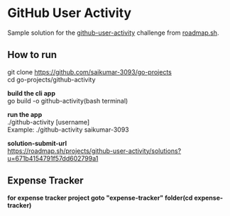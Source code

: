 # GitHub User Activity

Sample solution for the [github-user-activity](https://roadmap.sh/projects/github-user-activity) challenge from [roadmap.sh](https://roadmap.sh/).

## How to run

git clone https://github.com/saikumar-3093/go-projects  
cd go-projects/github-activity

**build the cli app**   
go build -o github-activity(bash terminal)

**run the app**  
./github-activity [username]  
Example: ./github-activity saikumar-3093  

**solution-submit-url**  
https://roadmap.sh/projects/github-user-activity/solutions?u=671b4154791f57dd602799a1

## Expense Tracker  
**for expense tracker project goto "expense-tracker" folder(cd expense-tracker)**
